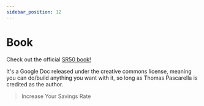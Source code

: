 ```yaml
---
sidebar_position: 12
---
```

# Book 

Check out the official [SR50 book!](https://docs.google.com/document/d/1Va6BySu3akYa1SWyfu4Awht-jDD21Gd4p0qcxM8cSog/edit?usp=sharing)

It's a Google Doc released under the creative commons license, meaning you can do/build anything you want with it, so long as Thomas Pascarella is credited as the author.

>Increase Your Savings Rate